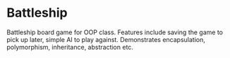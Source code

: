 # Battleship
Battleship board game for OOP class.
Features include saving the game to pick up later, simple AI to play against.
Demonstrates encapsulation, polymorphism, inheritance, abstraction etc.

